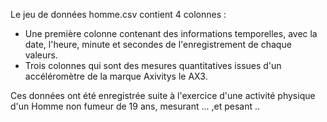 
Le jeu de données homme.csv contient 4 colonnes : 

- Une première colonne contenant des informations temporelles, avec la date, l'heure, minute et secondes de l'enregistrement de chaque valeurs.
- Trois colonnes qui sont des mesures quantitatives issues d'un accéléromètre de la marque Axivitys le AX3. 

Ces données ont été enregistrée suite à l'exercice d'une activité physique d'un Homme non fumeur de 19 ans, mesurant ... ,et pesant ..